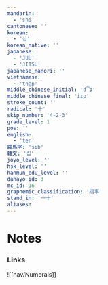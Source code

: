 ```yaml
---
mandarin:
  - 'shí'
cantonese: ''
korean:
  - '십'
korean_native: ''
japanese:
  - 'JUU'
  - 'JITSU'
japanese_nanori: ''
vietnamese:
  - 'thập'
middle_chinese_initial: 'd͡ʑ'
middle_chinese_final: 'iɪp'
stroke_count: ''
radical: '十'
skip_number: '4-2-3'
grade_level: 1
pos: ''
english:
  - 'ten'
羅馬字: 'sib'
韓文: '십'
joyo_level: ''
hsk_level: ''
hanmun_edu_level: ''
danayo_id: 3
mc_id: 16
graphemic_classification: '指事'
stand_in: '一十'
aliases:
---
```


# Notes
### Links
![[nav/Numerals]]
